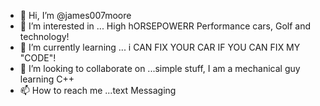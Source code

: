 - 👋 Hi, I’m @james007moore
- 👀 I’m interested in ... High hORSEPOWERR Performance cars, Golf and technology!
- 🌱 I’m currently learning ... i CAN FIX YOUR CAR IF YOU CAN FIX MY "CODE"!
- 💞️ I’m looking to collaborate on ...simple stuff, I am a mechanical guy learning C++
- 📫 How to reach me ...text Messaging

<!---
james007moore/james007moore is a ✨ special ✨ repository because its `README.md` (this file) appears on your GitHub profile.
You can click the Preview link to take a look at your changes.
--->
